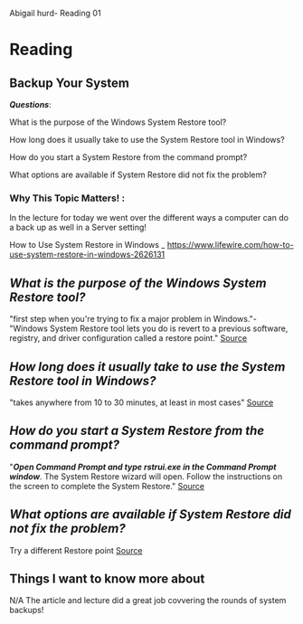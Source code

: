 Abigail hurd- Reading 01

# Reading

## Backup Your System

***Questions***:

What is the purpose of the Windows System Restore tool?

How long does it usually take to use the System Restore tool in Windows?

How do you start a System Restore from the command prompt?

What options are available if System Restore did not fix the problem?

### Why This Topic Matters! :
In the lecture for today we went over the different ways a computer can do a back up as well in a Server setting!

How to Use System Restore in Windows _ https://www.lifewire.com/how-to-use-system-restore-in-windows-2626131

***What is the purpose of the Windows System Restore tool?***
---
"first step when you're trying to fix a major problem in Windows."-"Windows System Restore tool lets you do is revert to a previous software, registry, and driver configuration called a restore point." [Source](https://www.lifewire.com/how-to-use-system-restore-in-windows-2626131)

***How long does it usually take to use the System Restore tool in Windows?***
---
"takes anywhere from 10 to 30 minutes, at least in most cases" [Source](https://www.lifewire.com/how-to-use-system-restore-in-windows-2626131)

***How do you start a System Restore from the command prompt?***
---
"***Open Command Prompt and type rstrui.exe in the Command Prompt window***. The System Restore wizard will open. Follow the instructions on the screen to complete the System Restore." [Source](https://www.lifewire.com/how-to-use-system-restore-in-windows-2626131)

***What options are available if System Restore did not fix the problem?***
---
Try a different Restore point [Source](https://www.makeuseof.com/tag/3-check-system-restore-working/)

## Things I want to know more about
N/A The article and lecture did a great job covvering the rounds of system backups!
